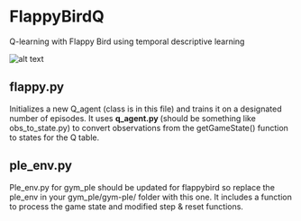 # FlappyBirdQ
Q-learning with Flappy Bird using temporal descriptive learning

![alt text](http://pygame-learning-environment.readthedocs.io/en/latest/_images/flappybird.gifg "Go Flappy, Go!")
 

## flappy.py 

Initializes a new Q_agent (class is in this file) and trains it on a designated number of episodes. It uses <b> q_agent.py </b> (should be something like obs_to_state.py) to convert observations from the getGameState() function to states for the Q table. 

## ple_env.py 

Ple_env.py for gym_ple should be updated for flappybird so replace the ple_env in your gym_ple/gym-ple/ folder with this one. It includes a function to process the game state and modified step & reset functions.
